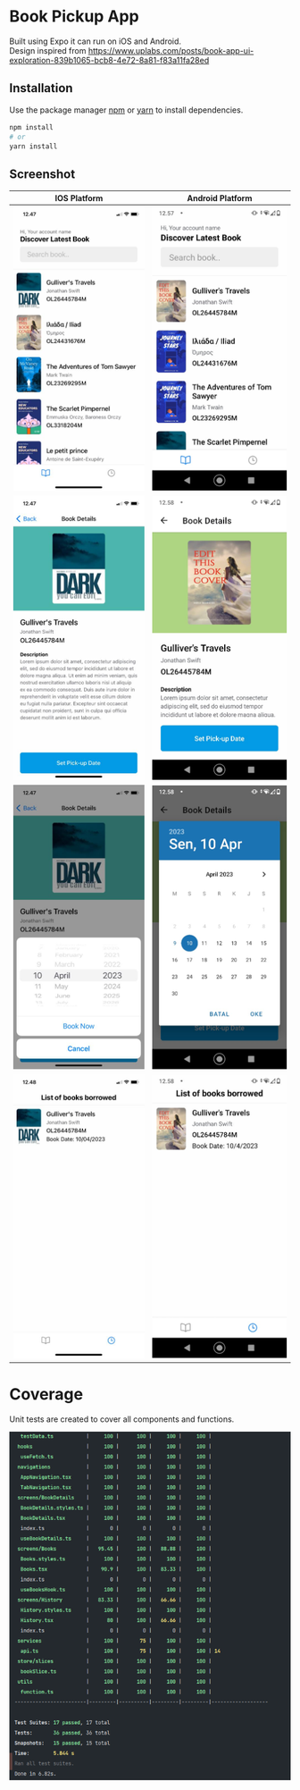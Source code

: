 # Book Pickup App

Built using Expo it can run on iOS and Android. <br>
Design inspired from https://www.uplabs.com/posts/book-app-ui-exploration-839b1065-bcb8-4e72-8a81-f83a11fa28ed

## Installation

Use the package manager [npm](https://nodejs.org/en) or [yarn](https://yarnpkg.com/) to install dependencies.

```bash
npm install
# or
yarn install
```

## Screenshot
| IOS Platform                                    | Android Platform                                        |
|-------------------------------------------------|---------------------------------------------------------|
| ![book-list](./book-list.jpeg?raw=true)         | ![book-list](./android-book-list.jpeg?raw=true)         |
| ![book-detail](./book-details.jpeg?raw=true)    | ![book-detail](./android-book-details.jpeg?raw=true)    |
| ![date-pickup](./pickup.jpeg?raw=true)          | ![date-pickup](./android-pickup.jpeg?raw=true)          |
| ![borrowed-list](./borrowed-list.jpeg?raw=true) | ![borrowed-list](./android-borrowed-list.jpeg?raw=true) |

# Coverage
Unit tests are created to cover all components and functions.

![coverage](./coverage.png?raw=true)
